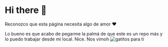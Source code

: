 # Hi there 👋

Reconozco que esta página necesita algo de amor ❤️ 

Lo bueno es que acabo de pegarme la palmá de que este es un repo más y lo puedo trabajar desde mi local. Nice. Nos vimoh
![gatitos para ti](https://www.mundogatos.com/Uploads/mundogatos.com/ImagenesGrandes/fotos-de-gatitos-2-0.jpg)
<!--
**CarlosPizarroMorales/CarlosPizarroMorales** is a ✨ _special_ ✨ repository because its `README.md` (this file) appears on your GitHub profile.

Here are some ideas to get you started:

- 🔭 I’m currently working on ...
- 🌱 I’m currently learning ...
- 👯 I’m looking to collaborate on ...
- 🤔 I’m looking for help with ...
- 💬 Ask me about ...
- 📫 How to reach me: ...
- 😄 Pronouns: ...
- ⚡ Fun fact: ...
-->

